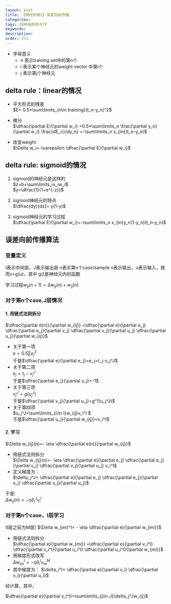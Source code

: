 ```yaml
---
layout: post
title: 【神经网络2】误差向前传播.
categories:
tags: 2B神经网络与TF
keywords:
description:
order: 251
---
```




- 字母意义
  - n 表示training set中的第n个
  - i 表示某个神经元的weight vector 中第i个
  - j 表示第j个神经元


## delta rule：linear的情况

- 平方形式的残差  
$E= 0.5*\sum\limits_{n\in training}(t_n-y_n)^2$  

- 微分  
$\dfrac{\partial E}{\partial w_i}  
=0.5*\sum\limits_n \frac{\partial y_n}{\partial w_i} \frac{dE_n}{dy_n}  
=-\sum\limits_n x_{in}(t_n-y_n)$  

- 改变weight  
$\Delta w_i=-\varepsilon \dfrac{\partial E}{\partial w_i}$  


## delta rule: sigmoid的情况

1. sigmoid的神经元是这样的  
$z=b+\sum\limits_ix_iw_i$  
$y=\dfrac{1}{1+e^{-z}}$  

2. sigmoid神经元的特点  
$\dfrac{dy}{dz}= y(1-y)$  

3. sigmoid神经元的学习过程  
$\dfrac{\partial E}{\partial w_i}=-\sum\limits_n x_{in}y_n(1-y_n)(t_n-y_n)$  

## 误差向前传播算法

### 变量定义

I表示中间层，J表示输出层
n表示第n个case/sample
v表示输出，u表示输入，故而v=g(u)，其中 g()是神经元内的函数

学习过程$w_{ij}(n+1)=\Delta w_{ij}(n)+w_{ij}(n)$

### 对于第n个case,J层情况
#### 1. 用链式法则拆分
$\dfrac{\partial e(n)}{\partial w_{ij}}
=\dfrac{\partial e}{\partial e_j}
\dfrac{\partial e_j}{\partial v_j}
\dfrac{\partial v_j}{\partial u_j}
\dfrac{\partial u_j}{\partial w_{ij}}$  
- 关于第一项  
$e=0.5\sum e_j^2$  
于是$\dfrac{\partial e}{\partial e_j}=e_j=t_j-v_j^J$  
- 关于第二项   
$e_j=t_j-v_j^J$  
于是$\dfrac{\partial e_j}{\partial v_j}=-1$  
- 关于第三项  
$v_j^J=g(u_j^J)$  
于是$\dfrac{\partial v_j}{\partial u_j}=g^1(u_j^J)$  
- 关于第四项  
$u_j^J=\sum\limits_{i\in I}w_{ij}v_i^I $  
于是$\dfrac{\partial u_j}{\partial w_{ij}}=v_i^I$  


#### 2. 学习

$\Delta w_{ij}(n)=- \eta \dfrac{\partial e(n)}{\partial w_{ij}}$  

- 用链式法则拆分  
$\Delta w_{ij}(n)=- \eta
\dfrac{\partial e}{\partial e_j}
\dfrac{\partial e_j}{\partial v_j}
\dfrac{\partial v_j}{\partial u_j}
v_i^I$  
- 定义梯度为：  
$\delta_j^J=
\dfrac{\partial e}{\partial e_j}
\dfrac{\partial e_j}{\partial v_j}
\dfrac{\partial v_j}{\partial u_j}$  


于是:  
$\Delta w_{ij}(n)=-\eta \delta_j^J v_i^I$  

### 对于第n个case，I层学习

(I层之前为M层)
$\Delta w_{mi}^I= - \eta \dfrac{\partial e}{\partial w_{mi}}$

- 用链式法则拆分  
$\dfrac{\partial e}{\partial w_{mi}}
=\dfrac{\partial e}{\partial v_i^I}
\dfrac{\partial v_i^I}{\partial u_i^I}
\dfrac{\partial u_i^I}{\partial w_{mi}}$  
- 用梯度形式改写  
$\Delta w_{mi}^I=-\eta \delta_i^I v_m^M$  
- 其中梯度为：
$\delta_i^I=
\dfrac{\partial e}{\partial v_i}
\dfrac{\partial v_i}{\partial u_i}$  


经计算，其中，

$\dfrac{\partial e}{\partial v_i^I}=\sum\limits_{j\in J}\delta_j^Jw_{ij}$
